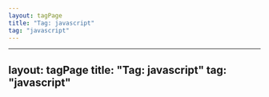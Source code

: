 ```yaml
---
layout: tagPage
title: "Tag: javascript"
tag: "javascript"
---
```

---
layout: tagPage
title: "Tag: javascript"
tag: "javascript"
---
